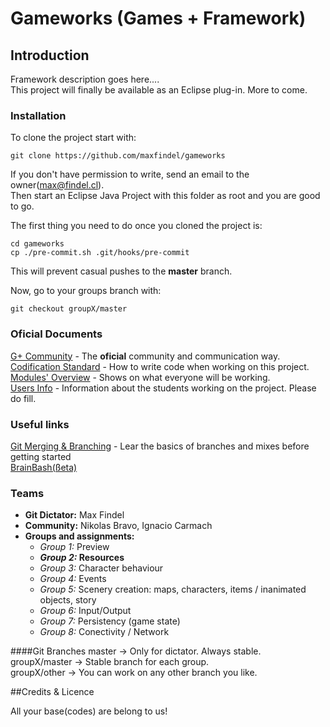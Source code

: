 Gameworks (Games + Framework)
=============================

## Introduction

Framework description goes here....  
This project will finally be available as an Eclipse plug-in. More to come.

### Installation

To clone the project start with:

	git clone https://github.com/maxfindel/gameworks

If you don't have permission to write, send an email to the owner([max@findel.cl](mailto:max@findel.cl)).  
Then start an Eclipse Java Project with this folder as root and you are good to go.

The first thing you need to do once you cloned the project is:

	cd gameworks
	cp ./pre-commit.sh .git/hooks/pre-commit
This will prevent casual pushes to the **master** branch. 

Now, go to your groups branch with:

	git checkout groupX/master

### Oficial Documents
[G+ Community](https://plus.google.com/communities/107638331003604365607) - The **oficial** community and communication way.  
[Codification Standard](https://docs.google.com/document/d/1I_9CAdi5IocV03Z_EkPQFpNvF4ElPkB1GibfhFCLJSI/edit?hl=es-419&forcehl=1) - How to write code when working on this project.  
[Modules' Overview](https://docs.google.com/document/d/1m7EfpFAl9fo-AB1Bv2Gl3hi68soGBCxONnmcXbIKuLc/edit?usp=sharing) - Shows on what everyone will be working.  
[Users Info](https://docs.google.com/forms/d/1QtkXnSQXjXHQgoak7EcNlUq2M_GFHQws0GqxbSG0eJI/viewform) - Information about the students working on the project. Please do fill.  
<!-- [(NOT) Public Information](https://docs.google.com/spreadsheet/ccc?key=0Am_s2HenpOt6dEFhVGZjZGZhWkM0N2xySTBDd0tOYUE#gid=0)  -->

### Useful links
[Git Merging & Branching](http://git-scm.com/book/en/Git-Branching-Basic-Branching-and-Merging) - Lear the basics of branches and mixes before getting started  
[BrainBash(ßeta)](https://github.com/maxfindel/brainBash)


### Teams

* **Git Dictator:** Max Findel
* **Community:** Nikolas Bravo, Ignacio Carmach
* **Groups and assignments:**
	- *Group 1:* Preview 
	- ***Group 2:* Resources** 
	- *Group 3:* Character behaviour 
	- *Group 4:* Events 
	- *Group 5:* Scenery creation: maps, characters, items / inanimated objects, story 
	- *Group 6:* Input/Output 
	- *Group 7:* Persistency (game state) 
	- *Group 8:* Conectivity / Network

####Git Branches
master -> Only for dictator. Always stable.  
groupX/master -> Stable branch for each group.  
groupX/other -> You can work on any other branch you like.  

##Credits & Licence

All your base(codes) are belong to us!
